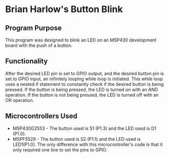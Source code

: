 # Brian Harlow's Button Blink

## Program Purpose
This program was designed to blink an LED on an MSP430 development board with the push of a button.

## Functionality
After the desired LED pin is set to GPIO output, and the desired button pin is set to GPIO input, an infinitely looping while loop is initiated. This while loop uses a nested if statement to constantly check if the desired button is being pressed. If the button is being pressed, the LED is turned on with an AND operation. If the button is not being pressed, the LED is turned off with an OR operation. 

## Microcontrollers Used
* MSP430G2553 - The button used is S1 (P1.3) and the LED used is D1 (P1.0).
* MSPF5529 - The button used is S2 (P1.1) and the LED used is LED1(P1.0). The only difference with this microcontroller's code is that it only required one line to set the pins to GPIO.
